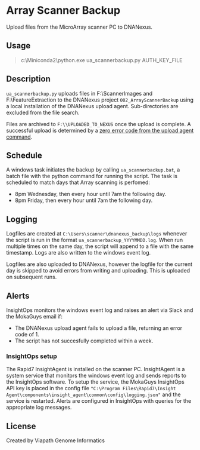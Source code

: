 # Array Scanner Backup
Upload files from the MicroArray scanner PC to DNANexus.

## Usage
> c:\Miniconda2\python.exe ua_scannerbackup.py AUTH_KEY_FILE

## Description

`ua_scannerbackup.py` uploads files in F:\ScannerImages and F:\FeatureExtraction to the DNANexus project `002_ArrayScannerBackup` using a local installation of the DNANexus upload agent. Sub-directories are excluded from the file search.

Files are archived to `F:\\UPLOADED_TO_NEXUS` once the upload is complete. A successful upload is determined by a [zero error code from the upload agent command](https://documentation.dnanexus.com/user/objects/uploading-and-downloading-files/batch/upload-agent#errors).

## Schedule
A windows task initiates the backup by calling `ua_scannerbackup.bat`, a batch file with the python command for running the script. The task is scheduled to match days that Array scanning is perfomed:
- 8pm Wednesday, then every hour until 7am the following day.
- 8pm Friday, then every hour until 7am the following day.

## Logging
Logfiles are created at `C:\Users\scanner\dnanexus_backup\logs` whenever the script is run in the format `ua_scannerbackup_YYYYMMDD.log`. When run multiple times on the same day, the script will append to a file with the same timestamp. Logs are also written to the windows event log.

Logfiles are also uploaded to DNANexus, however the logfile for the current day is skipped to avoid errors from writing and uploading. This is uploaded on subsequent runs.

## Alerts
InsightOps monitors the windows event log and raises an alert via Slack and the MokaGuys email if:
* The DNANexus upload agent fails to upload a file, returning an error code of 1.
* The script has not succesfully completed within a week.

### InsightOps setup
The Rapid7 InsightAgent is installed on the scanner PC. InsightAgent is a system service that monitors the windows event log and sends reports to the InsightOps software. To setup the service, the MokaGuys InsightOps API key is placed in the config file `"C:\Program Files\Rapid7\Insight Agent\components\insight_agent\common\config\logging.json"` and the service is restarted. Alerts are configured in InsightOps with queries for the appropriate log messages. 

## License
Created by Viapath Genome Informatics

